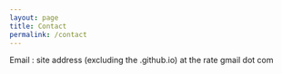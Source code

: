```yaml
---
layout: page
title: Contact
permalink: /contact
---
```


Email : site address (excluding the .github.io) at the rate gmail dot com 

